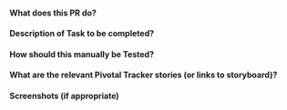 #### What does this PR do?

#### Description of Task to be completed?

#### How should this manually be Tested?

#### What are the relevant Pivotal Tracker stories (or links to storyboard)?

#### Screenshots (if appropriate)
